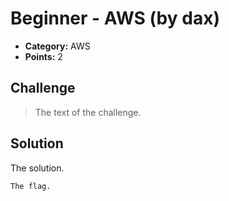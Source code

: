 # Beginner - AWS (by dax)

* **Category:** AWS
* **Points:** 2

## Challenge

> The text of 
> the challenge.

## Solution

The solution.

```
The flag.
```